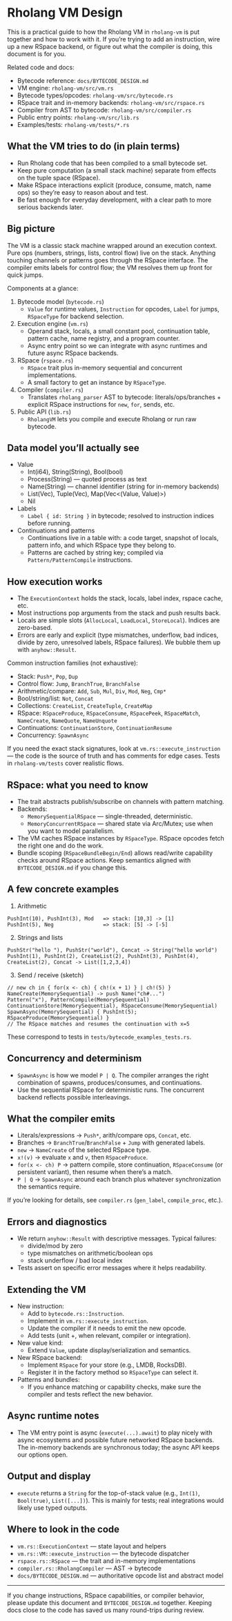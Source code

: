 # Rholang VM Design

This is a practical guide to how the Rholang VM in `rholang-vm` is put together and how to work with it. If you’re trying to add an instruction, wire up a new RSpace backend, or figure out what the compiler is doing, this document is for you.

Related code and docs:
- Bytecode reference: `docs/BYTECODE_DESIGN.md`
- VM engine: `rholang-vm/src/vm.rs`
- Bytecode types/opcodes: `rholang-vm/src/bytecode.rs`
- RSpace trait and in-memory backends: `rholang-vm/src/rspace.rs`
- Compiler from AST to bytecode: `rholang-vm/src/compiler.rs`
- Public entry points: `rholang-vm/src/lib.rs`
- Examples/tests: `rholang-vm/tests/*.rs`

## What the VM tries to do (in plain terms)
- Run Rholang code that has been compiled to a small bytecode set.
- Keep pure computation (a small stack machine) separate from effects on the tuple space (RSpace).
- Make RSpace interactions explicit (produce, consume, match, name ops) so they’re easy to reason about and test.
- Be fast enough for everyday development, with a clear path to more serious backends later.

## Big picture
The VM is a classic stack machine wrapped around an execution context. Pure ops (numbers, strings, lists, control flow) live on the stack. Anything touching channels or patterns goes through the RSpace interface. The compiler emits labels for control flow; the VM resolves them up front for quick jumps.

Components at a glance:
1. Bytecode model (`bytecode.rs`)
   - `Value` for runtime values, `Instruction` for opcodes, `Label` for jumps, `RSpaceType` for backend selection.
2. Execution engine (`vm.rs`)
   - Operand stack, locals, a small constant pool, continuation table, pattern cache, name registry, and a program counter.
   - Async entry point so we can integrate with async runtimes and future async RSpace backends.
3. RSpace (`rspace.rs`)
   - `RSpace` trait plus in-memory sequential and concurrent implementations.
   - A small factory to get an instance by `RSpaceType`.
4. Compiler (`compiler.rs`)
   - Translates `rholang_parser` AST to bytecode: literals/ops/branches + explicit RSpace instructions for `new`, `for`, sends, etc.
5. Public API (`lib.rs`)
   - `RholangVM` lets you compile and execute Rholang or run raw bytecode.

## Data model you’ll actually see
- Value
  - Int(i64), String(String), Bool(bool)
  - Process(String) — quoted process as text
  - Name(String) — channel identifier (string for in-memory backends)
  - List(Vec<Value>), Tuple(Vec<Value>), Map(Vec<(Value, Value)>)
  - Nil
- Labels
  - `Label { id: String }` in bytecode; resolved to instruction indices before running.
- Continuations and patterns
  - Continuations live in a table with: a code target, snapshot of locals, pattern info, and which RSpace type they belong to.
  - Patterns are cached by string key; compiled via `Pattern/PatternCompile` instructions.

## How execution works
- The `ExecutionContext` holds the stack, locals, label index, rspace cache, etc.
- Most instructions pop arguments from the stack and push results back.
- Locals are simple slots (`AllocLocal`, `LoadLocal`, `StoreLocal`). Indices are zero-based.
- Errors are early and explicit (type mismatches, underflow, bad indices, divide by zero, unresolved labels, RSpace failures). We bubble them up with `anyhow::Result`.

Common instruction families (not exhaustive):
- Stack: `Push*`, `Pop`, `Dup`
- Control flow: `Jump`, `BranchTrue`, `BranchFalse`
- Arithmetic/compare: `Add`, `Sub`, `Mul`, `Div`, `Mod`, `Neg`, `Cmp*`
- Bool/string/list: `Not`, `Concat`
- Collections: `CreateList`, `CreateTuple`, `CreateMap`
- RSpace: `RSpaceProduce`, `RSpaceConsume`, `RSpacePeek`, `RSpaceMatch`, `NameCreate`, `NameQuote`, `NameUnquote`
- Continuations: `ContinuationStore`, `ContinuationResume`
- Concurrency: `SpawnAsync`

If you need the exact stack signatures, look at `vm.rs::execute_instruction` — the code is the source of truth and has comments for edge cases. Tests in `rholang-vm/tests` cover realistic flows.

## RSpace: what you need to know
- The trait abstracts publish/subscribe on channels with pattern matching.
- Backends:
  - `MemorySequentialRSpace` — single-threaded, deterministic.
  - `MemoryConcurrentRSpace` — shared state via Arc/Mutex; use when you want to model parallelism.
- The VM caches RSpace instances by `RSpaceType`. RSpace opcodes fetch the right one and do the work.
- Bundle scoping (`RSpaceBundleBegin/End`) allows read/write capability checks around RSpace actions. Keep semantics aligned with `BYTECODE_DESIGN.md` if you change this.

## A few concrete examples
1) Arithmetic
```
PushInt(10), PushInt(3), Mod   => stack: [10,3] -> [1]
PushInt(5), Neg                => stack: [5] -> [-5]
```

2) Strings and lists
```
PushStr("hello "), PushStr("world"), Concat -> String("hello world")
PushInt(1), PushInt(2), CreateList(2), PushInt(3), PushInt(4), CreateList(2), Concat -> List([1,2,3,4])
```

3) Send / receive (sketch)
```
// new ch in { for(x <- ch) { ch!(x + 1) } | ch!(5) }
NameCreate(MemorySequential) -> push Name("ch#...")
Pattern("x"), PatternCompile(MemorySequential)
ContinuationStore(MemorySequential), RSpaceConsume(MemorySequential)
SpawnAsync(MemorySequential) { PushInt(5); RSpaceProduce(MemorySequential) }
// The RSpace matches and resumes the continuation with x=5
```
These correspond to tests in `tests/bytecode_examples_tests.rs`.

## Concurrency and determinism
- `SpawnAsync` is how we model `P | Q`. The compiler arranges the right combination of spawns, produces/consumes, and continuations.
- Use the sequential RSpace for deterministic runs. The concurrent backend reflects possible interleavings.

## What the compiler emits
- Literals/expressions → `Push*`, arith/compare ops, `Concat`, etc.
- Branches → `BranchTrue`/`BranchFalse` + `Jump` with generated labels.
- `new` → `NameCreate` of the selected RSpace type.
- `x!(v)` → evaluate `x` and `v`, then `RSpaceProduce`.
- `for(x <- ch) P` → pattern compile, store continuation, `RSpaceConsume` (or persistent variant), then resume when there’s a match.
- `P | Q` → `SpawnAsync` around each branch plus whatever synchronization the semantics require.

If you’re looking for details, see `compiler.rs` (`gen_label`, `compile_proc`, etc.).

## Errors and diagnostics
- We return `anyhow::Result` with descriptive messages. Typical failures:
  - divide/mod by zero
  - type mismatches on arithmetic/boolean ops
  - stack underflow / bad local index
- Tests assert on specific error messages where it helps readability.

## Extending the VM
- New instruction:
  - Add to `bytecode.rs::Instruction`.
  - Implement in `vm.rs::execute_instruction`.
  - Update the compiler if it needs to emit the new opcode.
  - Add tests (unit +, when relevant, compiler or integration).
- New value kind:
  - Extend `Value`, update display/serialization and semantics.
- New RSpace backend:
  - Implement `RSpace` for your store (e.g., LMDB, RocksDB).
  - Register it in the factory method so `RSpaceType` can select it.
- Patterns and bundles:
  - If you enhance matching or capability checks, make sure the compiler and tests reflect the new behavior.

## Async runtime notes
- The VM entry point is async (`execute(...).await`) to play nicely with async ecosystems and possible future networked RSpace backends. The in-memory backends are synchronous today; the async API keeps our options open.

## Output and display
- `execute` returns a `String` for the top-of-stack value (e.g., `Int(1)`, `Bool(true)`, `List([...])`). This is mainly for tests; real integrations would likely use typed outputs.

## Where to look in the code
- `vm.rs::ExecutionContext` — state layout and helpers
- `vm.rs::VM::execute_instruction` — the bytecode dispatcher
- `rspace.rs::RSpace` — the trait and in-memory implementations
- `compiler.rs::RholangCompiler` — AST → bytecode
- `docs/BYTECODE_DESIGN.md` — authoritative opcode list and abstract model

---
If you change instructions, RSpace capabilities, or compiler behavior, please update this document and `BYTECODE_DESIGN.md` together. Keeping docs close to the code has saved us many round-trips during review.
